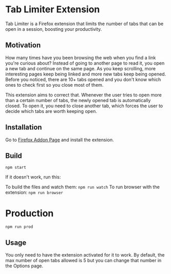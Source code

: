 # Tab Limiter Extension

Tab Limiter is a Firefox extension that limits the number of tabs that can be open in a session, boosting your productivity.

## Motivation

How many times have you been browsing the web when you find a link you're curious about? Instead of going to another page to read it, you open a new tab and continue on the same page. As you keep scrolling, more interesting pages keep being linked and more new tabs keep being opened. Before you noticed, there are 10+ tabs opened and you don't know which ones to check first so you close most of them.

This extension aims to correct that. Whenever the user tries to open more than a certain number of tabs, the newly opened tab is automatically closed. To open it, you need to close another tab, which forces the user to decide which tabs are worth keeping open.

## Installation

Go to [Firefox Addon Page](https://addons.mozilla.org/en-US/firefox/addon/tab-limiter-extension/) and install the extension.

## Build

`npm start`

If it doesn't work, run this:

To build the files and watch them: `npm run watch` 
To run browser with the extension: `npm run browser` 

# Production

`npm run prod`

## Usage

You only need to have the extension activated for it to work. By default, the max number of open tabs allowed is 5 but you can change that number in the Options page.